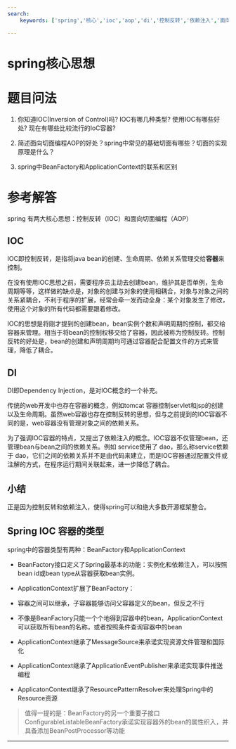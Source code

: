 ```yaml
---
search:
    keywords: ['spring','核心','ioc','aop','di','控制反转','依赖注入','面向切面编程 ']

---
```



# spring核心思想

# 题目问法

1. 你知道IOC(Inversion of Control)吗? IOC有哪几种类型? 使用IOC有哪些好处? 现在有哪些比较流行的IoC容器?

2. 简述面向切面编程AOP的好处？spring中常见的基础切面有哪些？切面的实现原理是什么？

3. spring中BeanFactory和ApplicationContext的联系和区别


# 参考解答
spring 有两大核心思想：控制反转（IOC）和面向切面编程（AOP）

## IOC
IOC即控制反转，是指将java bean的创建、生命周期、依赖关系管理交给**容器**来控制。

在没有使用IOC思想之前，需要程序员主动去创建bean，维护其是否单例，生命周期等等，这样做的缺点是，对象的创建与对象的使用相耦合，对象与对象之间的关系紧耦合，不利于程序的扩展，经常会牵一发而动全身：某个对象发生了修改，使用这个对象的所有代码都需要跟着修改。

IOC的思想是将刚才提到的创建bean，bean实例个数和声明周期的控制，都交给容器来管理。相当于将bean的控制权移交给了容器，因此被称为控制反转。控制反转的好处是，bean的创建和声明周期均可通过容器配合配置文件的方式来管理，降低了耦合。

## DI
DI即Dependency Injection，是对IOC概念的一个补充。

传统的web开发中也存在容器的概念，例如tomcat 容器控制servlet和jsp的创建以及生命周期。虽然web容器也存在控制反转的思想，但与之前提到的IOC容器不同的是，web容器没有管理对象之间的依赖关系。

为了强调IOC容器的特点，又提出了依赖注入的概念。IOC容器不仅管理bean，还管理bean与bean之间的依赖关系。例如 service使用了 dao，那么称service依赖于 dao，它们之间的依赖关系并不是由代码来建立，而是IOC容器通过配置文件或注解的方式，在程序运行期间关联起来，进一步降低了耦合。

## 小结
正是因为控制反转和依赖注入，使得spring可以和绝大多数开源框架整合。

## Spring IOC 容器的类型
spring中的容器类型有两种：BeanFactory和ApplicationContext

* BeanFactory接口定义了Spring最基本的功能：实例化和依赖注入，可以按照bean id或bean type从容器获取bean实例。

* ApplicationContext扩展了BeanFactory：
 * 容器之间可以继承，子容器能够访问父容器定义的bean，但反之不行
 * 不像是BeanFactory只能一个个地得到容器中的bean，ApplicationContext可以获取所有bean的名称，或者按照条件查询容器中的bean
 * ApplicationContext继承了MessageSource来承诺实现资源文件管理和国际化
 * ApplicationContext继承了ApplicationEventPublisher来承诺实现事件推送编程
 * ApplicatonContext继承了ResourcePatternResolver来处理Spring中的Resource资源

> 值得一提的是：BeanFactory的另一个重要子接口
ConfigurableListableBeanFactory承诺实现容器外的bean的属性织入，并具备添加BeanPostProcessor等功能


---









